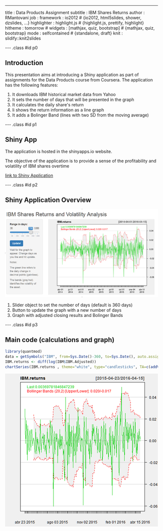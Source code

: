 ---
title       : Data Products Assignment 
subtitle    : IBM Shares Returns
author      : RMantovani 
job         : 
framework   : io2012        # {io2012, html5slides, shower, dzslides, ...}
highlighter : highlight.js  # {highlight.js, prettify, highlight}
hitheme     : tomorrow      # 
widgets     : [mathjax, quiz, bootstrap]  # {mathjax, quiz, bootstrap}
mode        : selfcontained # {standalone, draft}
knit        : slidify::knit2slides

--- .class #id p0

## Introduction

This presentation aims at introducing a Shiny application as part of assignments for the Data Products course from Coursera. The application has the following features:

1. It downloads IBM historical market data from Yahoo
2. It sets the number of days that will be presented in the graph 
3. It calculates the daily share's return
4. Ii shows the return information as a line graph
5. It adds a Bolinger Band (lines with two SD from the moving average)

--- .class #id p1

## Shiny App

The application is hosted in the shinyapps.io website. 

The objective of the application is to provide a sense of the profitability and volatility of IBM shares overtime  

[link to Shiny Application]( https://rcmantovani.shinyapps.io/IBMReturns) 

--- .class #id p2

## Shiny Application Overview 

![shinyapp](pic.png)

1. Slider object to set the number of days (default is 360 days)
2. Button to update the graph with a new number of days 
3. Graph with adjusted closing results and Bolinger Bands 

--- .class #id p3
 
## Main code (calculations and graph) 


```r
library(quantmod)
data = getSymbols("IBM", from=Sys.Date()-360, to=Sys.Date(), auto.assign=TRUE)
IBM.returns <- diff(log(IBM$IBM.Adjusted))
chartSeries(IBM.returns , theme="white", type="candlesticks", TA=c(addVo(),addBBands())) 
```

![plot of chunk unnamed-chunk-1](figure/unnamed-chunk-1-1.png)

  


